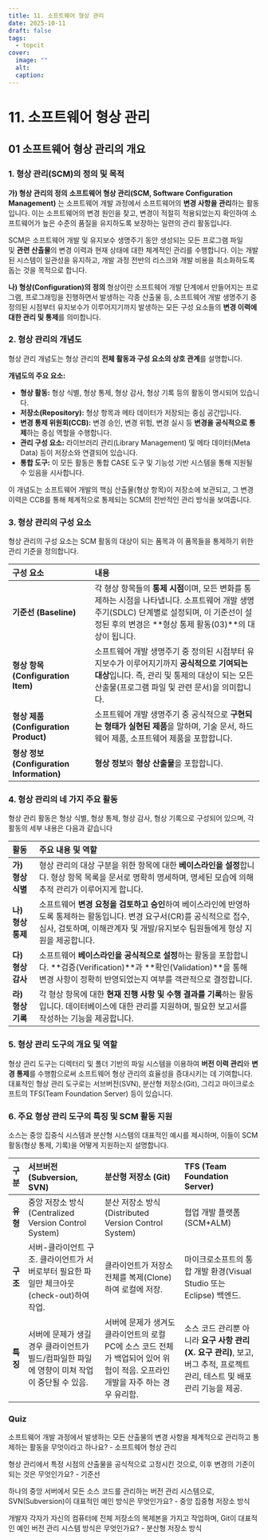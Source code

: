 ```yaml
---
title: 11. 소프트웨어 형상 관리
date: 2025-10-11
draft: false
tags:
  - topcit
cover:
  image: ""
  alt:
  caption:
---
```


# 11. 소프트웨어 형상 관리

## 01 소프트웨어 형상 관리의 개요 
### 1. 형상 관리(SCM)의 정의 및 목적

**가) 형상 관리의 정의** **소프트웨어 형상 관리(SCM, Software Configuration Management)** 는 소프트웨어 개발 과정에서 소프트웨어의 **변경 사항을 관리**하는 활동입니다. 이는 소프트웨어의 변경 원인을 찾고, 변경이 적절히 적용되었는지 확인하여 소프트웨어가 높은 수준의 품질을 유지하도록 보장하는 일련의 관리 활동입니다.

SCM은 소프트웨어 개발 및 유지보수 생명주기 동안 생성되는 모든 프로그램 파일 및 **관련 산출물**의 변경 이력과 현재 상태에 대한 체계적인 관리를 수행합니다. 이는 개발된 시스템이 일관성을 유지하고, 개발 과정 전반의 리스크와 개발 비용을 최소화하도록 돕는 것을 목적으로 합니다.

**나) 형상(Configuration)의 정의** 형상이란 소프트웨어 개발 단계에서 만들어지는 프로그램, 프로그래밍을 진행하면서 발생하는 각종 산출물 등, 소프트웨어 개발 생명주기 중 정의된 시점부터 유지보수가 이루어지기까지 발생하는 모든 구성 요소들의 **변경 이력에 대한 관리 및 통제**를 의미합니다.


### 2. 형상 관리의 개념도

형상 관리 개념도는 형상 관리의 **전체 활동과 구성 요소의 상호 관계**를 설명합니다. 

**개념도의 주요 요소:**

- **형상 활동:** 형상 식별, 형상 통제, 형상 감사, 형상 기록 등의 활동이 명시되어 있습니다.
- **저장소(Repository):** 형상 항목과 메타 데이터가 저장되는 중심 공간입니다.
- **변경 통제 위원회(CCB):** 변경 승인, 변경 위험, 변경 실시 등 **변경을 공식적으로 통제**하는 중심 역할을 수행합니다.
- **관리 구성 요소:** 라이브러리 관리(Library Management) 및 메타 데이터(Meta Data) 등이 저장소와 연결되어 있습니다.
- **통합 도구:** 이 모든 활동은 통합 CASE 도구 및 기능성 기반 시스템을 통해 지원될 수 있음을 시사합니다.

이 개념도는 소프트웨어 개발의 핵심 산출물(형상 항목)이 저장소에 보관되고, 그 변경 이력은 CCB를 통해 체계적으로 통제되는 SCM의 전반적인 관리 방식을 보여줍니다.

### 3. 형상 관리의 구성 요소

형상 관리의 구성 요소는 SCM 활동의 대상이 되는 품목과 이 품목들을 통제하기 위한 관리 기준을 정의합니다.

|구성 요소|내용|
|:--|:--|
|**기준선 (Baseline)**|각 형상 항목들의 **통제 시점**이며, 모든 변화를 통제하는 시점을 나타냅니다. 소프트웨어 개발 생명주기(SDLC) 단계별로 설정되며, 이 기준선이 설정된 후의 변경은 **형상 통제 활동(03)**의 대상이 됩니다.|
|**형상 항목 (Configuration Item)**|소프트웨어 개발 생명주기 중 정의된 시점부터 유지보수가 이루어지기까지 **공식적으로 기여되는 대상**입니다. 즉, 관리 및 통제의 대상이 되는 모든 산출물(프로그램 파일 및 관련 문서)을 의미합니다.|
|**형상 제품 (Configuration Product)**|소프트웨어 개발 생명주기 중 공식적으로 **구현되는 형태가 실현된 제품**을 말하며, 기술 문서, 하드웨어 제품, 소프트웨어 제품을 포함합니다.|
|**형상 정보 (Configuration Information)**|**형상 정보**와 **형상 산출물**을 포함합니다.|


### 4. 형상 관리의 네 가지 주요 활동

형상 관리 활동은 형상 식별, 형상 통제, 형상 감사, 형상 기록으로 구성되어 있으며, 각 활동의 세부 내용은 다음과 같습니다 

|활동|주요 내용 및 역할|
|:--|:--|
|**가) 형상 식별**|형상 관리의 대상 구분을 위한 항목에 대한 **베이스라인을 설정**합니다. 형상 항목 목록을 문서로 명확히 명세하며, 명세된 모습에 의해 추적 관리가 이루어지게 합니다.|
|**나) 형상 통제**|소프트웨어 **변경 요청을 검토하고 승인**하여 베이스라인에 반영하도록 통제하는 활동입니다. 변경 요구서(CR)를 공식적으로 접수, 심사, 검토하며, 이해관계자 및 개발/유지보수 팀원들에게 형상 지원을 제공합니다.|
|**다) 형상 감사**|소프트웨어 **베이스라인을 공식적으로 설정**하는 활동을 포함합니다. **검증(Verification)**과 **확인(Validation)**을 통해 변경 사항이 정확히 반영되었는지 여부를 객관적으로 결정합니다.|
|**라) 형상 기록**|각 형상 항목에 대한 **현재 진행 사항 및 수행 결과를 기록**하는 활동입니다. 데이터베이스에 대한 관리를 지원하며, 필요한 보고서를 작성하는 기능을 제공합니다.|

### 5. 형상 관리 도구의 개요 및 역할

형상 관리 도구는 디렉터리 및 폴더 기반의 파일 시스템을 이용하여 **버전 이력 관리**와 **변경 통제**를 수행함으로써 소프트웨어 형상 관리의 효율성을 증대시키는 데 기여합니다. 대표적인 형상 관리 도구로는 서브버전(SVN), 분산형 저장소(Git), 그리고 마이크로소프트의 TFS(Team Foundation Server) 등이 있습니다.

### 6. 주요 형상 관리 도구의 특징 및 SCM 활동 지원

소스는 중앙 집중식 시스템과 분산형 시스템의 대표적인 예시를 제시하며, 이들이 SCM 활동(형상 통제, 기록)을 어떻게 지원하는지 설명합니다.

|구분|서브버전 (Subversion, SVN)|분산형 저장소 (Git)|TFS (Team Foundation Server)|
|:--|:--|:--|:--|
|**유형**|중앙 저장소 방식 (Centralized Version Control System)|분산 저장소 방식 (Distributed Version Control System)|협업 개발 플랫폼 (SCM+ALM)|
|**구조**|서버-클라이언트 구조. 클라이언트가 서버로부터 필요한 파일만 체크아웃(check-out)하여 작업.|클라이언트가 저장소 전체를 복제(Clone)하여 로컬에 저장.|마이크로소프트의 통합 개발 환경(Visual Studio 또는 Eclipse) 백엔드.|
|**특징**|서버에 문제가 생길 경우 클라이언트가 빌드/컴파일한 파일에 영향이 미쳐 작업이 중단될 수 있음.|서버에 문제가 생겨도 클라이언트의 로컬 PC에 소스 코드 전체가 백업되어 있어 위험이 적음. 오프라인 개발을 자주 하는 경우 유리함.|소스 코드 관리뿐 아니라 **요구 사항 관리(X. 요구 관리)**, 보고, 버그 추적, 프로젝트 관리, 테스트 및 배포 관리 기능을 제공.|


### Quiz 
소프트웨어 개발 과정에서 발생하는 모든 산출물의 변경 사항을 체계적으로 관리하고 통제하는 활동을 무엇이라고 하나요? - 소프트웨어 형상 관리 

형상 관리에서 특정 시점의 산출물을 공식적으로 고정시킨 것으로, 이후 변경의 기준이 되는 것은 무엇인가요? - 기준선 

하나의 중앙 서버에서 모든 소스 코드를 관리하는 버전 관리 시스템으로, SVN(Subversion)이 대표적인 예인 방식은 무엇인가요? - 중앙 집중형 저장소 방식 

개발자 각자가 자신의 컴퓨터에 전체 저장소의 복제본을 가지고 작업하며, Git이 대표적인 예인 버전 관리 시스템 방식은 무엇인가요? - 분산형 저장소 방식 

